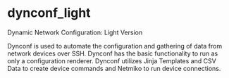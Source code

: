 # dynconf_light
Dynamic Network Configuration: Light Version

Dynconf is used to automate the configuration and gathering of data from network devices over SSH.
Dynconf has the basic functionality to run as only a configuration renderer.
Dynconf utilizes Jinja Templates and CSV Data to create device commands and Netmiko to run device connections.
